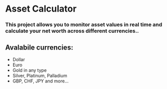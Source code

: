 # Asset Calculator

### This project allows you to monitor asset values in real time and calculate your net worth across different currencies..

## Avalabile currencies:
- Dollar
- Euro
- Gold in any type
- Silver, Platinum, Palladium
- GBP, CHF, JPY and more...

  
